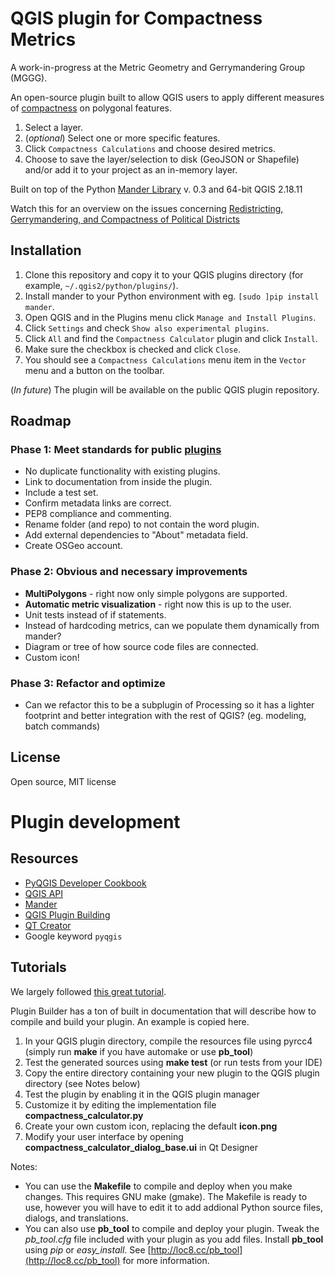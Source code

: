 # QGIS plugin for Compactness Metrics

A work-in-progress at the Metric Geometry and Gerrymandering Group (MGGG).

An open-source plugin built to allow QGIS users to apply different measures of [compactness](https://en.wikipedia.org/wiki/Compactness_measure_of_a_shape) on polygonal features.

1. Select a layer.
1. (*optional*) Select one or more specific features.
1. Click `Compactness Calculations` and choose desired metrics.
1. Choose to save the layer/selection to disk (GeoJSON or Shapefile) and/or add it to your project as an in-memory layer.

Built on top of the Python [Mander Library](https://pypi.python.org/pypi/mander) v. 0.3 and 64-bit QGIS 2.18.11

Watch this for an overview on the issues concerning [Redistricting, Gerrymandering, and Compactness of Political Districts](https://www.youtube.com/watch?v=vdkvQ9y04K4)

## Installation

1. Clone this repository and copy it to your QGIS plugins directory (for example, `~/.qgis2/python/plugins/`).
1. Install mander to your Python environment with eg. `[sudo ]pip install mander`.
1. Open QGIS and in the Plugins menu click `Manage and Install Plugins`.
1. Click `Settings` and check `Show also experimental plugins`.
1. Click `All` and find the `Compactness Calculator` plugin and click `Install`.
1. Make sure the checkbox is checked and click `Close`.
1. You should see a `Compactness Calculations` menu item in the `Vector` menu and a button on the toolbar.

(*In future*) The plugin will be available on the public QGIS plugin repository.

## Roadmap

### Phase 1: Meet standards for public [plugins](https://plugins.qgis.org/)
* No duplicate functionality with existing plugins.
* Link to documentation from inside the plugin.
* Include a test set.
* Confirm metadata links are correct.
* PEP8 compliance and commenting.
* Rename folder (and repo) to not contain the word plugin.
* Add external dependencies to "About" metadata field.
* Create OSGeo account.

### Phase 2: Obvious and necessary improvements
* **MultiPolygons** - right now only simple polygons are supported.
* **Automatic metric visualization** - right now this is up to the user.
* Unit tests instead of if statements.
* Instead of hardcoding metrics, can we populate them dynamically from mander?
* Diagram or tree of how source code files are connected.
* Custom icon!

### Phase 3: Refactor and optimize
* Can we refactor this to be a subplugin of Processing so it has a lighter footprint and better integration with the rest of QGIS? (eg. modeling, batch commands)

## License

Open source, MIT license

# Plugin development

## Resources

* [PyQGIS Developer Cookbook](http://docs.qgis.org/testing/en/docs/pyqgis_developer_cookbook/)
* [QGIS API](http://www.qgis.org/api/)
* [Mander](https://pypi.python.org/pypi/mander)
* [QGIS Plugin Building]("https://plugins.qgis.org/plugins/pluginbuilder/")
* [QT Creator]("https://www.qt.io/download/")
* Google keyword `pyqgis`

## Tutorials

We largely followed [this great tutorial](http://www.qgistutorials.com/en/docs/building_a_python_plugin.html).

Plugin Builder has a ton of built in documentation that will describe how to compile and build your plugin. An example is copied here.

1.  In your QGIS plugin directory, compile the resources file using pyrcc4 (simply run **make** if you have automake or use **pb_tool**)
2.  Test the generated sources using **make test** (or run tests from your IDE)
3.  Copy the entire directory containing your new plugin to the QGIS plugin directory (see Notes below)
4.  Test the plugin by enabling it in the QGIS plugin manager
5.  Customize it by editing the implementation file **compactness_calculator.py**
6.  Create your own custom icon, replacing the default **icon.png**
7.  Modify your user interface by opening **compactness_calculator_dialog_base.ui** in Qt Designer

Notes:

*   You can use the **Makefile** to compile and deploy when you make changes. This requires GNU make (gmake). The Makefile is ready to use, however you will have to edit it to add addional Python source files, dialogs, and translations.
*   You can also use **pb_tool** to compile and deploy your plugin. Tweak the _pb_tool.cfg_ file included with your plugin as you add files. Install **pb_tool** using _pip_ or _easy_install_. See [http://loc8.cc/pb_tool](http://loc8.cc/pb_tool) for more information.
